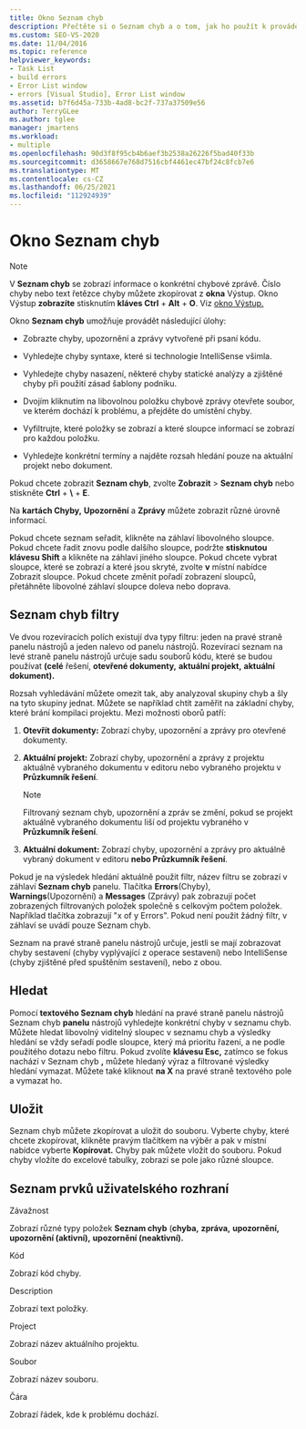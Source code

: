```yaml
---
title: Okno Seznam chyb
description: Přečtěte si o Seznam chyb a o tom, jak ho použít k provádění úloh souvisejících s řešením chyb, které zobrazuje.
ms.custom: SEO-VS-2020
ms.date: 11/04/2016
ms.topic: reference
helpviewer_keywords:
- Task List
- build errors
- Error List window
- errors [Visual Studio], Error List window
ms.assetid: b7f6d45a-733b-4ad8-bc2f-737a37509e56
author: TerryGLee
ms.author: tglee
manager: jmartens
ms.workload:
- multiple
ms.openlocfilehash: 90d3f8f95cb4b6aef3b2538a26226f5bad40f33b
ms.sourcegitcommit: d3658667e768d7516cbf4461ec47bf24c8fcb7e6
ms.translationtype: MT
ms.contentlocale: cs-CZ
ms.lasthandoff: 06/25/2021
ms.locfileid: "112924939"
---
```

# <a name="error-list-window"></a>Okno Seznam chyb

> [!NOTE]
> V **Seznam chyb** se zobrazí informace o konkrétní chybové zprávě. Číslo chyby nebo text řetězce chyby můžete zkopírovat z **okna** Výstup. Okno Výstup **zobrazíte** stisknutím **kláves Ctrl** + **Alt** + **O**. Viz [okno Výstup.](../../ide/reference/output-window.md)

Okno **Seznam chyb** umožňuje provádět následující úlohy:

- Zobrazte chyby, upozornění a zprávy vytvořené při psaní kódu.

- Vyhledejte chyby syntaxe, které si technologie IntelliSense všimla.

- Vyhledejte chyby nasazení, některé chyby statické analýzy a zjištěné chyby při použití zásad šablony podniku.

- Dvojím kliknutím na libovolnou položku chybové zprávy otevřete soubor, ve kterém dochází k problému, a přejděte do umístění chyby.

- Vyfiltrujte, které položky se zobrazí a které sloupce informací se zobrazí pro každou položku.

- Vyhledejte konkrétní termíny a najděte rozsah hledání pouze na aktuální projekt nebo dokument.

Pokud chcete zobrazit **Seznam chyb**, zvolte **Zobrazit**  >  **Seznam chyb** nebo stiskněte **Ctrl** + **\\** + **E**.

Na **kartách Chyby,** **Upozornění** a **Zprávy** můžete zobrazit různé úrovně informací.

Pokud chcete seznam seřadit, klikněte na záhlaví libovolného sloupce. Pokud chcete řadit znovu podle dalšího sloupce, podržte **stisknutou klávesu Shift** a klikněte na záhlaví jiného sloupce. Pokud chcete vybrat sloupce, které se zobrazí a které jsou skryté, zvolte **v** místní nabídce Zobrazit sloupce. Pokud chcete změnit pořadí zobrazení sloupců, přetáhněte libovolné záhlaví sloupce doleva nebo doprava.

## <a name="error-list-filters"></a>Seznam chyb filtry

Ve dvou rozevíracích polích existují dva typy filtru: jeden na pravé straně panelu nástrojů a jeden nalevo od panelu nástrojů. Rozevírací seznam na levé straně panelu nástrojů určuje sadu souborů kódu, které se budou používat **(celé** řešení, **otevřené dokumenty,** **aktuální projekt,** **aktuální dokument).**

Rozsah vyhledávání můžete omezit tak, aby analyzoval skupiny chyb a šly na tyto skupiny jednat. Můžete se například chtít zaměřit na základní chyby, které brání kompilaci projektu. Mezi možnosti oborů patří:

1. **Otevřít dokumenty:** Zobrazí chyby, upozornění a zprávy pro otevřené dokumenty.

2. **Aktuální projekt:** Zobrazí chyby, upozornění a zprávy z projektu aktuálně  vybraného dokumentu v editoru nebo vybraného projektu v **Průzkumník řešení**.

    > [!NOTE]
    > Filtrovaný seznam chyb, upozornění a zpráv se změní, pokud se projekt aktuálně vybraného dokumentu liší od projektu vybraného v **Průzkumník řešení**.

3. **Aktuální dokument:** Zobrazí chyby, upozornění a zprávy pro  aktuálně vybraný dokument v editoru **nebo Průzkumník řešení**.

Pokud je na výsledek hledání aktuálně použit filtr, název filtru se zobrazí v záhlaví **Seznam chyb** panelu. Tlačítka **Errors**(Chyby), **Warnings**(Upozornění) a **Messages** (Zprávy) pak zobrazují počet zobrazených filtrovaných položek společně s celkovým počtem položek. Například tlačítka zobrazují "x of y Errors". Pokud není použit žádný filtr, v záhlaví se uvádí pouze Seznam chyb.

Seznam na pravé straně panelu nástrojů určuje, jestli se mají zobrazovat chyby sestavení (chyby vyplývající z operace sestavení) nebo IntelliSense (chyby zjištěné před spuštěním sestavení), nebo z obou.

## <a name="search"></a>Hledat

Pomocí **textového Seznam chyb** hledání na pravé straně panelu nástrojů Seznam chyb **panelu** nástrojů vyhledejte konkrétní chyby v seznamu chyb. Můžete hledat libovolný viditelný sloupec v seznamu chyb a výsledky hledání se vždy seřadí podle sloupce, který má prioritu řazení, a ne podle použitého dotazu nebo filtru. Pokud zvolíte **klávesu Esc,** zatímco se fokus nachází v Seznam chyb **,** můžete hledaný výraz a filtrované výsledky hledání vymazat. Můžete také kliknout **na X** na pravé straně textového pole a vymazat ho.

## <a name="save"></a>Uložit

Seznam chyb můžete zkopírovat a uložit do souboru. Vyberte chyby, které chcete zkopírovat, klikněte pravým tlačítkem na výběr a pak v místní nabídce vyberte **Kopírovat.** Chyby pak můžete vložit do souboru. Pokud chyby vložíte do excelové tabulky, zobrazí se pole jako různé sloupce.

## <a name="ui-element-list"></a>Seznam prvků uživatelského rozhraní

Závažnost

Zobrazí různé typy položek **Seznam chyb** (**chyba,** **zpráva,** **upozornění,** **upozornění (aktivní),** **upozornění (neaktivní).**

Kód

Zobrazí kód chyby.

Description

Zobrazí text položky.

Project

Zobrazí název aktuálního projektu.

Soubor

Zobrazí název souboru.

Čára

Zobrazí řádek, kde k problému dochází.
